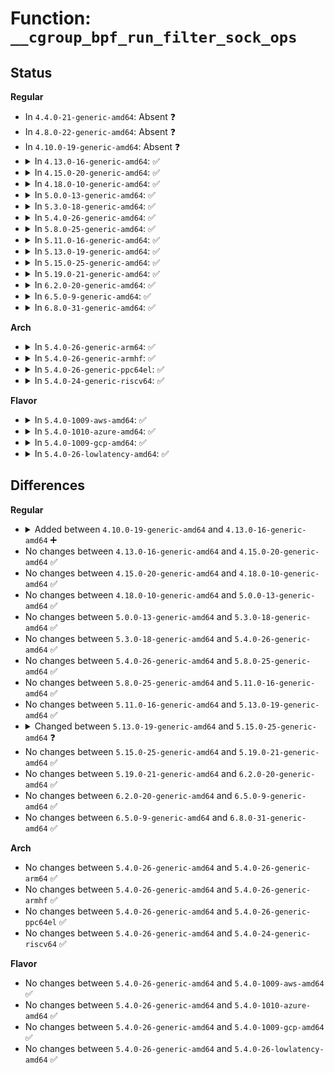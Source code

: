 # Function: <code>__cgroup_bpf_run_filter_sock_ops</code>

## Status
<b>Regular</b>
<ul>
<li>
In <code>4.4.0-21-generic-amd64</code>: Absent ❓
</li>
<li>
In <code>4.8.0-22-generic-amd64</code>: Absent ❓
</li>
<li>
In <code>4.10.0-19-generic-amd64</code>: Absent ❓
</li>
<li>
<details>
<summary>In <code>4.13.0-16-generic-amd64</code>: ✅</summary>

```c
int __cgroup_bpf_run_filter_sock_ops(struct sock * sk, struct bpf_sock_ops_kern * sock_ops, enum bpf_attach_type type)
```

```json
{
  "name": "__cgroup_bpf_run_filter_sock_ops",
  "collision_type": "Unique Global",
  "inline_type": "No",
  "funcs": [
    {
      "addr": 18446744071580545536,
      "name": "__cgroup_bpf_run_filter_sock_ops",
      "external": true,
      "loc": "kernel/bpf/cgroup.c:256",
      "file": "kernel/bpf/cgroup.c",
      "inline": "seen, unknown",
      "caller_inline": [],
      "caller_func": [
        "net/ipv4/tcp_input.c:tcp_conn_request",
        "net/ipv4/tcp_input.c:tcp_conn_request",
        "net/ipv4/tcp_input.c:tcp_rcv_state_process",
        "net/ipv4/tcp_input.c:tcp_finish_connect",
        "net/ipv4/tcp_output.c:tcp_connect",
        "net/ipv4/tcp_output.c:tcp_connect",
        "net/ipv4/tcp_output.c:tcp_connect",
        "net/ipv4/tcp_output.c:tcp_connect",
        "net/ipv4/tcp_output.c:tcp_send_synack",
        "net/ipv4/tcp_minisocks.c:tcp_openreq_init_rwin",
        "net/ipv4/tcp_fastopen.c:tcp_try_fastopen"
      ]
    }
  ],
  "symbols": [
    {
      "addr": 18446744071580545536,
      "name": "__cgroup_bpf_run_filter_sock_ops",
      "section": ".text",
      "bind": "STB_GLOBAL",
      "size": 79
    }
  ]
}
```
</details>
</li>
<li>
<details>
<summary>In <code>4.15.0-20-generic-amd64</code>: ✅</summary>

```c
int __cgroup_bpf_run_filter_sock_ops(struct sock * sk, struct bpf_sock_ops_kern * sock_ops, enum bpf_attach_type type)
```

```json
{
  "name": "__cgroup_bpf_run_filter_sock_ops",
  "collision_type": "Unique Global",
  "inline_type": "No",
  "funcs": [
    {
      "addr": 18446744071580623344,
      "name": "__cgroup_bpf_run_filter_sock_ops",
      "external": true,
      "loc": "kernel/bpf/cgroup.c:513",
      "file": "kernel/bpf/cgroup.c",
      "inline": "seen, unknown",
      "caller_inline": [],
      "caller_func": [
        "net/ipv4/tcp.c:tcp_init_transfer",
        "net/ipv4/tcp_input.c:tcp_conn_request",
        "net/ipv4/tcp_input.c:tcp_conn_request",
        "net/ipv4/tcp_output.c:tcp_connect",
        "net/ipv4/tcp_output.c:tcp_connect",
        "net/ipv4/tcp_output.c:tcp_connect",
        "net/ipv4/tcp_output.c:tcp_connect",
        "net/ipv4/tcp_output.c:tcp_send_synack",
        "net/ipv4/tcp_minisocks.c:tcp_openreq_init_rwin"
      ]
    }
  ],
  "symbols": [
    {
      "addr": 18446744071580623344,
      "name": "__cgroup_bpf_run_filter_sock_ops",
      "section": ".text",
      "bind": "STB_GLOBAL",
      "size": 130
    }
  ]
}
```
</details>
</li>
<li>
<details>
<summary>In <code>4.18.0-10-generic-amd64</code>: ✅</summary>

```c
int __cgroup_bpf_run_filter_sock_ops(struct sock * sk, struct bpf_sock_ops_kern * sock_ops, enum bpf_attach_type type)
```

```json
{
  "name": "__cgroup_bpf_run_filter_sock_ops",
  "collision_type": "Unique Global",
  "inline_type": "No",
  "funcs": [
    {
      "addr": 18446744071580751744,
      "name": "__cgroup_bpf_run_filter_sock_ops",
      "external": true,
      "loc": "kernel/bpf/cgroup.c:611",
      "file": "kernel/bpf/cgroup.c",
      "inline": "seen, unknown",
      "caller_inline": [],
      "caller_func": [
        "net/ipv4/tcp.c:tcp_set_state",
        "net/ipv4/tcp.c:tcp_init_transfer",
        "net/ipv4/tcp_input.c:tcp_conn_request",
        "net/ipv4/tcp_input.c:tcp_conn_request",
        "net/ipv4/tcp_output.c:tcp_connect",
        "net/ipv4/tcp_output.c:tcp_connect",
        "net/ipv4/tcp_output.c:tcp_connect",
        "net/ipv4/tcp_output.c:tcp_connect",
        "net/ipv4/tcp_output.c:tcp_send_synack",
        "net/ipv4/tcp_output.c:__tcp_retransmit_skb",
        "net/ipv4/tcp_timer.c:tcp_retransmit_timer",
        "net/ipv4/tcp_minisocks.c:tcp_openreq_init_rwin"
      ]
    }
  ],
  "symbols": [
    {
      "addr": 18446744071580751744,
      "name": "__cgroup_bpf_run_filter_sock_ops",
      "section": ".text",
      "bind": "STB_GLOBAL",
      "size": 130
    }
  ]
}
```
</details>
</li>
<li>
<details>
<summary>In <code>5.0.0-13-generic-amd64</code>: ✅</summary>

```c
int __cgroup_bpf_run_filter_sock_ops(struct sock * sk, struct bpf_sock_ops_kern * sock_ops, enum bpf_attach_type type)
```

```json
{
  "name": "__cgroup_bpf_run_filter_sock_ops",
  "collision_type": "Unique Global",
  "inline_type": "No",
  "funcs": [
    {
      "addr": 18446744071580816160,
      "name": "__cgroup_bpf_run_filter_sock_ops",
      "external": true,
      "loc": "kernel/bpf/cgroup.c:668",
      "file": "kernel/bpf/cgroup.c",
      "inline": "seen, unknown",
      "caller_inline": [],
      "caller_func": [
        "net/ipv4/tcp.c:tcp_set_state",
        "net/ipv4/tcp.c:tcp_init_transfer",
        "net/ipv4/tcp_input.c:tcp_conn_request",
        "net/ipv4/tcp_input.c:tcp_conn_request",
        "net/ipv4/tcp_output.c:tcp_connect",
        "net/ipv4/tcp_output.c:tcp_connect",
        "net/ipv4/tcp_output.c:tcp_connect",
        "net/ipv4/tcp_output.c:tcp_connect",
        "net/ipv4/tcp_output.c:tcp_send_synack",
        "net/ipv4/tcp_output.c:__tcp_retransmit_skb",
        "net/ipv4/tcp_timer.c:tcp_retransmit_timer",
        "net/ipv4/tcp_minisocks.c:tcp_openreq_init_rwin",
        "net/ipv4/af_inet.c:inet_listen"
      ]
    }
  ],
  "symbols": [
    {
      "addr": 18446744071580816160,
      "name": "__cgroup_bpf_run_filter_sock_ops",
      "section": ".text",
      "bind": "STB_GLOBAL",
      "size": 164
    }
  ]
}
```
</details>
</li>
<li>
<details>
<summary>In <code>5.3.0-18-generic-amd64</code>: ✅</summary>

```c
int __cgroup_bpf_run_filter_sock_ops(struct sock * sk, struct bpf_sock_ops_kern * sock_ops, enum bpf_attach_type type)
```

```json
{
  "name": "__cgroup_bpf_run_filter_sock_ops",
  "collision_type": "Unique Global",
  "inline_type": "No",
  "funcs": [
    {
      "addr": 18446744071580906896,
      "name": "__cgroup_bpf_run_filter_sock_ops",
      "external": true,
      "loc": "kernel/bpf/cgroup.c:741",
      "file": "kernel/bpf/cgroup.c",
      "inline": "seen, unknown",
      "caller_inline": [],
      "caller_func": [
        "net/ipv4/tcp.c:tcp_set_state",
        "net/ipv4/tcp_input.c:tcp_conn_request",
        "net/ipv4/tcp_input.c:tcp_conn_request",
        "net/ipv4/tcp_input.c:tcp_init_transfer",
        "net/ipv4/tcp_output.c:tcp_connect",
        "net/ipv4/tcp_output.c:tcp_connect",
        "net/ipv4/tcp_output.c:tcp_connect_init",
        "net/ipv4/tcp_output.c:tcp_connect_init",
        "net/ipv4/tcp_output.c:tcp_send_synack",
        "net/ipv4/tcp_output.c:__tcp_retransmit_skb",
        "net/ipv4/tcp_timer.c:tcp_retransmit_timer",
        "net/ipv4/tcp_minisocks.c:tcp_openreq_init_rwin",
        "net/ipv4/af_inet.c:inet_listen"
      ]
    }
  ],
  "symbols": [
    {
      "addr": 18446744071580906896,
      "name": "__cgroup_bpf_run_filter_sock_ops",
      "section": ".text",
      "bind": "STB_GLOBAL",
      "size": 252
    }
  ]
}
```
</details>
</li>
<li>
<details>
<summary>In <code>5.4.0-26-generic-amd64</code>: ✅</summary>

```c
int __cgroup_bpf_run_filter_sock_ops(struct sock * sk, struct bpf_sock_ops_kern * sock_ops, enum bpf_attach_type type)
```

```json
{
  "name": "__cgroup_bpf_run_filter_sock_ops",
  "collision_type": "Unique Global",
  "inline_type": "No",
  "funcs": [
    {
      "addr": 18446744071580960048,
      "name": "__cgroup_bpf_run_filter_sock_ops",
      "external": true,
      "loc": "kernel/bpf/cgroup.c:751",
      "file": "kernel/bpf/cgroup.c",
      "inline": "seen, unknown",
      "caller_inline": [],
      "caller_func": [
        "net/ipv4/tcp.c:tcp_set_state",
        "net/ipv4/tcp_input.c:tcp_conn_request",
        "net/ipv4/tcp_input.c:tcp_conn_request",
        "net/ipv4/tcp_input.c:tcp_init_transfer",
        "net/ipv4/tcp_output.c:tcp_connect",
        "net/ipv4/tcp_output.c:tcp_connect",
        "net/ipv4/tcp_output.c:tcp_connect_init",
        "net/ipv4/tcp_output.c:tcp_connect_init",
        "net/ipv4/tcp_output.c:tcp_send_synack",
        "net/ipv4/tcp_output.c:__tcp_retransmit_skb",
        "net/ipv4/tcp_timer.c:tcp_retransmit_timer",
        "net/ipv4/tcp_minisocks.c:tcp_openreq_init_rwin",
        "net/ipv4/af_inet.c:inet_listen"
      ]
    }
  ],
  "symbols": [
    {
      "addr": 18446744071580960048,
      "name": "__cgroup_bpf_run_filter_sock_ops",
      "section": ".text",
      "bind": "STB_GLOBAL",
      "size": 252
    }
  ]
}
```
</details>
</li>
<li>
<details>
<summary>In <code>5.8.0-25-generic-amd64</code>: ✅</summary>

```c
int __cgroup_bpf_run_filter_sock_ops(struct sock * sk, struct bpf_sock_ops_kern * sock_ops, enum bpf_attach_type type)
```

```json
{
  "name": "__cgroup_bpf_run_filter_sock_ops",
  "collision_type": "Unique Global",
  "inline_type": "No",
  "funcs": [
    {
      "addr": 18446744071581123168,
      "name": "__cgroup_bpf_run_filter_sock_ops",
      "external": true,
      "loc": "kernel/bpf/cgroup.c:1088",
      "file": "kernel/bpf/cgroup.c",
      "inline": "seen, unknown",
      "caller_inline": [],
      "caller_func": [
        "net/ipv4/tcp.c:tcp_set_state",
        "net/ipv4/tcp_input.c:tcp_conn_request",
        "net/ipv4/tcp_input.c:tcp_ecn_create_request",
        "net/ipv4/tcp_input.c:tcp_init_transfer",
        "net/ipv4/tcp_input.c:tcp_rtt_estimator",
        "net/ipv4/tcp_output.c:tcp_connect",
        "net/ipv4/tcp_output.c:tcp_connect_init",
        "net/ipv4/tcp_output.c:tcp_connect_init",
        "net/ipv4/tcp_output.c:tcp_send_synack",
        "net/ipv4/tcp_output.c:__tcp_retransmit_skb",
        "net/ipv4/tcp_output.c:tcp_ecn_send_syn",
        "net/ipv4/tcp_timer.c:tcp_write_timeout",
        "net/ipv4/tcp_minisocks.c:tcp_openreq_init_rwin",
        "net/ipv4/af_inet.c:inet_listen"
      ]
    }
  ],
  "symbols": [
    {
      "addr": 18446744071581123168,
      "name": "__cgroup_bpf_run_filter_sock_ops",
      "section": ".text",
      "bind": "STB_GLOBAL",
      "size": 255
    }
  ]
}
```
</details>
</li>
<li>
<details>
<summary>In <code>5.11.0-16-generic-amd64</code>: ✅</summary>

```c
int __cgroup_bpf_run_filter_sock_ops(struct sock * sk, struct bpf_sock_ops_kern * sock_ops, enum bpf_attach_type type)
```

```json
{
  "name": "__cgroup_bpf_run_filter_sock_ops",
  "collision_type": "Unique Global",
  "inline_type": "No",
  "funcs": [
    {
      "addr": 18446744071581156960,
      "name": "__cgroup_bpf_run_filter_sock_ops",
      "external": true,
      "loc": "kernel/bpf/cgroup.c:1112",
      "file": "kernel/bpf/cgroup.c",
      "inline": "seen, unknown",
      "caller_inline": [],
      "caller_func": [
        "net/ipv4/tcp.c:tcp_set_state",
        "net/ipv4/tcp_input.c:tcp_conn_request",
        "net/ipv4/tcp_input.c:tcp_ecn_create_request",
        "net/ipv4/tcp_input.c:tcp_init_transfer",
        "net/ipv4/tcp_input.c:tcp_validate_incoming",
        "net/ipv4/tcp_input.c:tcp_rtt_estimator",
        "net/ipv4/tcp_output.c:tcp_connect",
        "net/ipv4/tcp_output.c:tcp_connect_init",
        "net/ipv4/tcp_output.c:tcp_connect_init",
        "net/ipv4/tcp_output.c:tcp_send_synack",
        "net/ipv4/tcp_output.c:__tcp_retransmit_skb",
        "net/ipv4/tcp_output.c:bpf_skops_hdr_opt_len",
        "net/ipv4/tcp_output.c:tcp_ecn_send_syn",
        "net/ipv4/tcp_timer.c:tcp_write_timeout",
        "net/ipv4/tcp_ipv4.c:tcp_v4_send_synack",
        "net/ipv4/tcp_minisocks.c:tcp_openreq_init_rwin",
        "net/ipv4/af_inet.c:inet_listen",
        "net/ipv6/tcp_ipv6.c:tcp_v6_send_synack"
      ]
    }
  ],
  "symbols": [
    {
      "addr": 18446744071581156960,
      "name": "__cgroup_bpf_run_filter_sock_ops",
      "section": ".text",
      "bind": "STB_GLOBAL",
      "size": 262
    }
  ]
}
```
</details>
</li>
<li>
<details>
<summary>In <code>5.13.0-19-generic-amd64</code>: ✅</summary>

```c
int __cgroup_bpf_run_filter_sock_ops(struct sock * sk, struct bpf_sock_ops_kern * sock_ops, enum bpf_attach_type type)
```

```json
{
  "name": "__cgroup_bpf_run_filter_sock_ops",
  "collision_type": "Unique Global",
  "inline_type": "No",
  "funcs": [
    {
      "addr": 18446744071581176016,
      "name": "__cgroup_bpf_run_filter_sock_ops",
      "external": true,
      "loc": "kernel/bpf/cgroup.c:1116",
      "file": "kernel/bpf/cgroup.c",
      "inline": "seen, unknown",
      "caller_inline": [],
      "caller_func": [
        "net/ipv4/tcp.c:tcp_set_state",
        "net/ipv4/tcp_input.c:tcp_conn_request",
        "net/ipv4/tcp_input.c:tcp_conn_request",
        "net/ipv4/tcp_input.c:tcp_init_transfer",
        "net/ipv4/tcp_input.c:tcp_validate_incoming",
        "net/ipv4/tcp_input.c:tcp_rtt_estimator",
        "net/ipv4/tcp_output.c:tcp_connect",
        "net/ipv4/tcp_output.c:tcp_connect",
        "net/ipv4/tcp_output.c:tcp_connect_init",
        "net/ipv4/tcp_output.c:tcp_connect_init",
        "net/ipv4/tcp_output.c:tcp_send_synack",
        "net/ipv4/tcp_output.c:__tcp_retransmit_skb",
        "net/ipv4/tcp_output.c:bpf_skops_hdr_opt_len",
        "net/ipv4/tcp_timer.c:tcp_write_timeout",
        "net/ipv4/tcp_ipv4.c:tcp_v4_send_synack",
        "net/ipv4/tcp_minisocks.c:tcp_openreq_init_rwin",
        "net/ipv4/af_inet.c:inet_listen",
        "net/ipv6/tcp_ipv6.c:tcp_v6_send_synack"
      ]
    }
  ],
  "symbols": [
    {
      "addr": 18446744071581176016,
      "name": "__cgroup_bpf_run_filter_sock_ops",
      "section": ".text",
      "bind": "STB_GLOBAL",
      "size": 410
    }
  ]
}
```
</details>
</li>
<li>
<details>
<summary>In <code>5.15.0-25-generic-amd64</code>: ✅</summary>

```c
int __cgroup_bpf_run_filter_sock_ops(struct sock * sk, struct bpf_sock_ops_kern * sock_ops, enum cgroup_bpf_attach_type atype)
```

```json
{
  "name": "__cgroup_bpf_run_filter_sock_ops",
  "collision_type": "Unique Global",
  "inline_type": "No",
  "funcs": [
    {
      "addr": 18446744071581413888,
      "name": "__cgroup_bpf_run_filter_sock_ops",
      "external": true,
      "loc": "kernel/bpf/cgroup.c:1146",
      "file": "kernel/bpf/cgroup.c",
      "inline": "seen, unknown",
      "caller_inline": [],
      "caller_func": [
        "net/ipv4/tcp.c:tcp_set_state",
        "net/ipv4/tcp_input.c:tcp_conn_request",
        "net/ipv4/tcp_input.c:tcp_conn_request",
        "net/ipv4/tcp_input.c:tcp_init_transfer",
        "net/ipv4/tcp_input.c:tcp_validate_incoming",
        "net/ipv4/tcp_input.c:tcp_rtt_estimator",
        "net/ipv4/tcp_output.c:tcp_connect",
        "net/ipv4/tcp_output.c:tcp_connect",
        "net/ipv4/tcp_output.c:tcp_connect_init",
        "net/ipv4/tcp_output.c:tcp_connect_init",
        "net/ipv4/tcp_output.c:tcp_send_synack",
        "net/ipv4/tcp_output.c:__tcp_retransmit_skb",
        "net/ipv4/tcp_output.c:bpf_skops_hdr_opt_len",
        "net/ipv4/tcp_timer.c:tcp_write_timeout",
        "net/ipv4/tcp_ipv4.c:tcp_v4_send_synack",
        "net/ipv4/tcp_minisocks.c:tcp_openreq_init_rwin",
        "net/ipv4/af_inet.c:inet_listen",
        "net/ipv6/tcp_ipv6.c:tcp_v6_send_synack"
      ]
    }
  ],
  "symbols": [
    {
      "addr": 18446744071581413888,
      "name": "__cgroup_bpf_run_filter_sock_ops",
      "section": ".text",
      "bind": "STB_GLOBAL",
      "size": 340
    }
  ]
}
```
</details>
</li>
<li>
<details>
<summary>In <code>5.19.0-21-generic-amd64</code>: ✅</summary>

```c
int __cgroup_bpf_run_filter_sock_ops(struct sock * sk, struct bpf_sock_ops_kern * sock_ops, enum cgroup_bpf_attach_type atype)
```

```json
{
  "name": "__cgroup_bpf_run_filter_sock_ops",
  "collision_type": "Unique Global",
  "inline_type": "No",
  "funcs": [
    {
      "addr": 18446744071581740192,
      "name": "__cgroup_bpf_run_filter_sock_ops",
      "external": true,
      "loc": "kernel/bpf/cgroup.c:1295",
      "file": "kernel/bpf/cgroup.c",
      "inline": "seen, unknown",
      "caller_inline": [],
      "caller_func": [
        "net/ipv4/tcp.c:tcp_set_state",
        "net/ipv4/tcp_input.c:tcp_conn_request",
        "net/ipv4/tcp_input.c:tcp_conn_request",
        "net/ipv4/tcp_input.c:tcp_init_transfer",
        "net/ipv4/tcp_input.c:tcp_validate_incoming",
        "net/ipv4/tcp_input.c:tcp_rtt_estimator",
        "net/ipv4/tcp_input.c:tcp_rtt_estimator",
        "net/ipv4/tcp_output.c:tcp_connect",
        "net/ipv4/tcp_output.c:tcp_connect",
        "net/ipv4/tcp_output.c:tcp_connect_init",
        "net/ipv4/tcp_output.c:tcp_connect_init",
        "net/ipv4/tcp_output.c:tcp_send_synack",
        "net/ipv4/tcp_output.c:__tcp_retransmit_skb",
        "net/ipv4/tcp_output.c:bpf_skops_hdr_opt_len",
        "net/ipv4/tcp_timer.c:tcp_write_timeout",
        "net/ipv4/tcp_ipv4.c:tcp_v4_send_synack",
        "net/ipv4/tcp_minisocks.c:tcp_openreq_init_rwin",
        "net/ipv4/af_inet.c:inet_listen",
        "net/ipv6/tcp_ipv6.c:tcp_v6_send_synack"
      ]
    }
  ],
  "symbols": [
    {
      "addr": 18446744071581740192,
      "name": "__cgroup_bpf_run_filter_sock_ops",
      "section": ".text",
      "bind": "STB_GLOBAL",
      "size": 359
    }
  ]
}
```
</details>
</li>
<li>
<details>
<summary>In <code>6.2.0-20-generic-amd64</code>: ✅</summary>

```c
int __cgroup_bpf_run_filter_sock_ops(struct sock * sk, struct bpf_sock_ops_kern * sock_ops, enum cgroup_bpf_attach_type atype)
```

```json
{
  "name": "__cgroup_bpf_run_filter_sock_ops",
  "collision_type": "Unique Global",
  "inline_type": "No",
  "funcs": [
    {
      "addr": 18446744071582151376,
      "name": "__cgroup_bpf_run_filter_sock_ops",
      "external": true,
      "loc": "kernel/bpf/cgroup.c:1509",
      "file": "kernel/bpf/cgroup.c",
      "inline": "seen, unknown",
      "caller_inline": [],
      "caller_func": [
        "net/ipv4/tcp_input.c:tcp_conn_request",
        "net/ipv4/tcp_input.c:tcp_conn_request",
        "net/ipv4/tcp_input.c:tcp_init_transfer",
        "net/ipv4/tcp_input.c:tcp_validate_incoming",
        "net/ipv4/tcp_input.c:tcp_rtt_estimator",
        "net/ipv4/tcp_input.c:tcp_rtt_estimator",
        "net/ipv4/tcp_output.c:tcp_connect",
        "net/ipv4/tcp_output.c:tcp_connect",
        "net/ipv4/tcp_output.c:tcp_connect_init",
        "net/ipv4/tcp_output.c:tcp_connect_init",
        "net/ipv4/tcp_output.c:tcp_send_synack",
        "net/ipv4/tcp_output.c:__tcp_retransmit_skb",
        "net/ipv4/tcp_output.c:bpf_skops_hdr_opt_len",
        "net/ipv4/tcp_timer.c:tcp_write_timeout",
        "net/ipv4/tcp_ipv4.c:tcp_v4_send_synack",
        "net/ipv4/tcp_minisocks.c:tcp_openreq_init_rwin",
        "net/ipv4/tcp_fastopen.c:tcp_fastopen_create_child",
        "net/ipv4/af_inet.c:inet_listen",
        "net/ipv6/tcp_ipv6.c:tcp_v6_send_synack"
      ]
    }
  ],
  "symbols": [
    {
      "addr": 18446744071582151376,
      "name": "__cgroup_bpf_run_filter_sock_ops",
      "section": ".text",
      "bind": "STB_GLOBAL",
      "size": 359
    }
  ]
}
```
</details>
</li>
<li>
<details>
<summary>In <code>6.5.0-9-generic-amd64</code>: ✅</summary>

```c
int __cgroup_bpf_run_filter_sock_ops(struct sock * sk, struct bpf_sock_ops_kern * sock_ops, enum cgroup_bpf_attach_type atype)
```

```json
{
  "name": "__cgroup_bpf_run_filter_sock_ops",
  "collision_type": "Unique Global",
  "inline_type": "No",
  "funcs": [
    {
      "addr": 18446744071582349200,
      "name": "__cgroup_bpf_run_filter_sock_ops",
      "external": true,
      "loc": "kernel/bpf/cgroup.c:1509",
      "file": "kernel/bpf/cgroup.c",
      "inline": "seen, unknown",
      "caller_inline": [],
      "caller_func": [
        "net/ipv4/tcp_input.c:tcp_conn_request",
        "net/ipv4/tcp_input.c:tcp_conn_request",
        "net/ipv4/tcp_input.c:tcp_init_transfer",
        "net/ipv4/tcp_input.c:tcp_validate_incoming",
        "net/ipv4/tcp_input.c:tcp_rtt_estimator",
        "net/ipv4/tcp_output.c:tcp_connect",
        "net/ipv4/tcp_output.c:tcp_connect",
        "net/ipv4/tcp_output.c:tcp_connect_init",
        "net/ipv4/tcp_output.c:tcp_connect_init",
        "net/ipv4/tcp_output.c:tcp_send_synack",
        "net/ipv4/tcp_output.c:__tcp_retransmit_skb",
        "net/ipv4/tcp_output.c:bpf_skops_hdr_opt_len",
        "net/ipv4/tcp_timer.c:tcp_write_timeout",
        "net/ipv4/tcp_ipv4.c:tcp_v4_send_synack",
        "net/ipv4/tcp_minisocks.c:tcp_openreq_init_rwin",
        "net/ipv4/tcp_fastopen.c:tcp_fastopen_create_child",
        "net/ipv4/af_inet.c:inet_listen",
        "net/ipv6/tcp_ipv6.c:tcp_v6_send_synack"
      ]
    }
  ],
  "symbols": [
    {
      "addr": 18446744071582349200,
      "name": "__cgroup_bpf_run_filter_sock_ops",
      "section": ".text",
      "bind": "STB_GLOBAL",
      "size": 359
    }
  ]
}
```
</details>
</li>
<li>
<details>
<summary>In <code>6.8.0-31-generic-amd64</code>: ✅</summary>

```c
int __cgroup_bpf_run_filter_sock_ops(struct sock * sk, struct bpf_sock_ops_kern * sock_ops, enum cgroup_bpf_attach_type atype)
```

```json
{
  "name": "__cgroup_bpf_run_filter_sock_ops",
  "collision_type": "Unique Global",
  "inline_type": "No",
  "funcs": [
    {
      "addr": 18446744071582515520,
      "name": "__cgroup_bpf_run_filter_sock_ops",
      "external": true,
      "loc": "kernel/bpf/cgroup.c:1524",
      "file": "kernel/bpf/cgroup.c",
      "inline": "seen, unknown",
      "caller_inline": [],
      "caller_func": [
        "net/ipv4/tcp_input.c:tcp_conn_request",
        "net/ipv4/tcp_input.c:tcp_conn_request",
        "net/ipv4/tcp_input.c:tcp_init_transfer",
        "net/ipv4/tcp_input.c:tcp_validate_incoming",
        "net/ipv4/tcp_input.c:tcp_rtt_estimator",
        "net/ipv4/tcp_output.c:tcp_connect",
        "net/ipv4/tcp_output.c:tcp_connect",
        "net/ipv4/tcp_output.c:tcp_connect_init",
        "net/ipv4/tcp_output.c:tcp_connect_init",
        "net/ipv4/tcp_output.c:tcp_send_synack",
        "net/ipv4/tcp_output.c:bpf_skops_hdr_opt_len",
        "net/ipv4/tcp_timer.c:tcp_write_timeout",
        "net/ipv4/tcp_ipv4.c:tcp_v4_send_synack",
        "net/ipv4/tcp_minisocks.c:tcp_openreq_init_rwin",
        "net/ipv4/tcp_fastopen.c:tcp_fastopen_create_child",
        "net/ipv4/af_inet.c:__inet_listen_sk",
        "net/ipv6/tcp_ipv6.c:tcp_v6_send_synack"
      ]
    }
  ],
  "symbols": [
    {
      "addr": 18446744071582515520,
      "name": "__cgroup_bpf_run_filter_sock_ops",
      "section": ".text",
      "bind": "STB_GLOBAL",
      "size": 359
    }
  ]
}
```
</details>
</li>
</ul>
<b>Arch</b>
<ul>
<li>
<details>
<summary>In <code>5.4.0-26-generic-arm64</code>: ✅</summary>

```c
int __cgroup_bpf_run_filter_sock_ops(struct sock * sk, struct bpf_sock_ops_kern * sock_ops, enum bpf_attach_type type)
```

```json
{
  "name": "__cgroup_bpf_run_filter_sock_ops",
  "collision_type": "Unique Global",
  "inline_type": "No",
  "funcs": [
    {
      "addr": 18446603336492309048,
      "name": "__cgroup_bpf_run_filter_sock_ops",
      "external": true,
      "loc": "kernel/bpf/cgroup.c:751",
      "file": "kernel/bpf/cgroup.c",
      "inline": "seen, unknown",
      "caller_inline": [],
      "caller_func": [
        "net/ipv4/tcp.c:tcp_set_state",
        "net/ipv4/tcp_input.c:tcp_conn_request",
        "net/ipv4/tcp_input.c:tcp_conn_request",
        "net/ipv4/tcp_input.c:tcp_init_transfer",
        "net/ipv4/tcp_output.c:tcp_connect",
        "net/ipv4/tcp_output.c:tcp_connect",
        "net/ipv4/tcp_output.c:tcp_connect_init",
        "net/ipv4/tcp_output.c:tcp_connect_init",
        "net/ipv4/tcp_output.c:tcp_send_synack",
        "net/ipv4/tcp_output.c:__tcp_retransmit_skb",
        "net/ipv4/tcp_timer.c:tcp_retransmit_timer",
        "net/ipv4/tcp_minisocks.c:tcp_openreq_init_rwin",
        "net/ipv4/af_inet.c:inet_listen"
      ]
    }
  ],
  "symbols": [
    {
      "addr": 18446603336492309048,
      "name": "__cgroup_bpf_run_filter_sock_ops",
      "section": ".text",
      "bind": "STB_GLOBAL",
      "size": 340
    }
  ]
}
```
</details>
</li>
<li>
<details>
<summary>In <code>5.4.0-26-generic-armhf</code>: ✅</summary>

```c
int __cgroup_bpf_run_filter_sock_ops(struct sock * sk, struct bpf_sock_ops_kern * sock_ops, enum bpf_attach_type type)
```

```json
{
  "name": "__cgroup_bpf_run_filter_sock_ops",
  "collision_type": "Unique Global",
  "inline_type": "No",
  "funcs": [
    {
      "addr": 3226191072,
      "name": "__cgroup_bpf_run_filter_sock_ops",
      "external": true,
      "loc": "kernel/bpf/cgroup.c:751",
      "file": "kernel/bpf/cgroup.c",
      "inline": "seen, unknown",
      "caller_inline": [],
      "caller_func": [
        "net/ipv4/tcp.c:tcp_set_state",
        "net/ipv4/tcp_input.c:tcp_conn_request",
        "net/ipv4/tcp_input.c:tcp_conn_request",
        "net/ipv4/tcp_input.c:tcp_init_transfer",
        "net/ipv4/tcp_input.c:tcp_ack_update_rtt",
        "net/ipv4/tcp_input.c:tcp_ack_update_rtt",
        "net/ipv4/tcp_output.c:tcp_connect",
        "net/ipv4/tcp_output.c:tcp_connect",
        "net/ipv4/tcp_output.c:tcp_connect_init",
        "net/ipv4/tcp_output.c:tcp_connect_init",
        "net/ipv4/tcp_output.c:tcp_send_synack",
        "net/ipv4/tcp_output.c:__tcp_retransmit_skb",
        "net/ipv4/tcp_timer.c:tcp_retransmit_timer",
        "net/ipv4/tcp_minisocks.c:tcp_openreq_init_rwin",
        "net/ipv4/af_inet.c:inet_listen"
      ]
    }
  ],
  "symbols": [
    {
      "addr": 3226191072,
      "name": "__cgroup_bpf_run_filter_sock_ops",
      "section": ".text",
      "bind": "STB_GLOBAL",
      "size": 452
    }
  ]
}
```
</details>
</li>
<li>
<details>
<summary>In <code>5.4.0-26-generic-ppc64el</code>: ✅</summary>

```c
int __cgroup_bpf_run_filter_sock_ops(struct sock * sk, struct bpf_sock_ops_kern * sock_ops, enum bpf_attach_type type)
```

```json
{
  "name": "__cgroup_bpf_run_filter_sock_ops",
  "collision_type": "Unique Global",
  "inline_type": "No",
  "funcs": [
    {
      "addr": 13835058055285548016,
      "name": "__cgroup_bpf_run_filter_sock_ops",
      "external": true,
      "loc": "kernel/bpf/cgroup.c:751",
      "file": "kernel/bpf/cgroup.c",
      "inline": "seen, unknown",
      "caller_inline": [],
      "caller_func": [
        "net/ipv4/tcp.c:tcp_set_state",
        "net/ipv4/tcp_input.c:tcp_conn_request",
        "net/ipv4/tcp_input.c:tcp_conn_request",
        "net/ipv4/tcp_input.c:tcp_init_transfer",
        "net/ipv4/tcp_output.c:tcp_connect",
        "net/ipv4/tcp_output.c:tcp_connect",
        "net/ipv4/tcp_output.c:tcp_connect_init",
        "net/ipv4/tcp_output.c:tcp_connect_init",
        "net/ipv4/tcp_output.c:tcp_send_synack",
        "net/ipv4/tcp_output.c:__tcp_retransmit_skb",
        "net/ipv4/tcp_timer.c:tcp_retransmit_timer",
        "net/ipv4/tcp_minisocks.c:tcp_openreq_init_rwin",
        "net/ipv4/af_inet.c:inet_listen"
      ]
    }
  ],
  "symbols": [
    {
      "addr": 13835058055285548016,
      "name": "__cgroup_bpf_run_filter_sock_ops",
      "section": ".text",
      "bind": "STB_GLOBAL",
      "size": 480
    }
  ]
}
```
</details>
</li>
<li>
<details>
<summary>In <code>5.4.0-24-generic-riscv64</code>: ✅</summary>

```c
int __cgroup_bpf_run_filter_sock_ops(struct sock * sk, struct bpf_sock_ops_kern * sock_ops, enum bpf_attach_type type)
```

```json
{
  "name": "__cgroup_bpf_run_filter_sock_ops",
  "collision_type": "Unique Global",
  "inline_type": "No",
  "funcs": [
    {
      "addr": 18446743936272435378,
      "name": "__cgroup_bpf_run_filter_sock_ops",
      "external": true,
      "loc": "kernel/bpf/cgroup.c:751",
      "file": "kernel/bpf/cgroup.c",
      "inline": "seen, unknown",
      "caller_inline": [],
      "caller_func": [
        "net/ipv4/tcp.c:tcp_set_state",
        "net/ipv4/tcp_input.c:tcp_conn_request",
        "net/ipv4/tcp_input.c:tcp_conn_request",
        "net/ipv4/tcp_input.c:tcp_init_transfer",
        "net/ipv4/tcp_output.c:tcp_connect",
        "net/ipv4/tcp_output.c:tcp_connect",
        "net/ipv4/tcp_output.c:tcp_connect_init",
        "net/ipv4/tcp_output.c:tcp_connect_init",
        "net/ipv4/tcp_output.c:tcp_send_synack",
        "net/ipv4/tcp_output.c:__tcp_retransmit_skb",
        "net/ipv4/tcp_timer.c:tcp_retransmit_timer",
        "net/ipv4/tcp_minisocks.c:tcp_openreq_init_rwin",
        "net/ipv4/af_inet.c:inet_listen"
      ]
    }
  ],
  "symbols": [
    {
      "addr": 18446743936272435378,
      "name": "__cgroup_bpf_run_filter_sock_ops",
      "section": ".text",
      "bind": "STB_GLOBAL",
      "size": 342
    }
  ]
}
```
</details>
</li>
</ul>
<b>Flavor</b>
<ul>
<li>
<details>
<summary>In <code>5.4.0-1009-aws-amd64</code>: ✅</summary>

```c
int __cgroup_bpf_run_filter_sock_ops(struct sock * sk, struct bpf_sock_ops_kern * sock_ops, enum bpf_attach_type type)
```

```json
{
  "name": "__cgroup_bpf_run_filter_sock_ops",
  "collision_type": "Unique Global",
  "inline_type": "No",
  "funcs": [
    {
      "addr": 18446744071580928848,
      "name": "__cgroup_bpf_run_filter_sock_ops",
      "external": true,
      "loc": "kernel/bpf/cgroup.c:751",
      "file": "kernel/bpf/cgroup.c",
      "inline": "seen, unknown",
      "caller_inline": [],
      "caller_func": [
        "net/ipv4/tcp.c:tcp_set_state",
        "net/ipv4/tcp_input.c:tcp_conn_request",
        "net/ipv4/tcp_input.c:tcp_conn_request",
        "net/ipv4/tcp_input.c:tcp_init_transfer",
        "net/ipv4/tcp_output.c:tcp_connect",
        "net/ipv4/tcp_output.c:tcp_connect",
        "net/ipv4/tcp_output.c:tcp_connect_init",
        "net/ipv4/tcp_output.c:tcp_connect_init",
        "net/ipv4/tcp_output.c:tcp_send_synack",
        "net/ipv4/tcp_output.c:__tcp_retransmit_skb",
        "net/ipv4/tcp_timer.c:tcp_retransmit_timer",
        "net/ipv4/tcp_minisocks.c:tcp_openreq_init_rwin",
        "net/ipv4/af_inet.c:inet_listen"
      ]
    }
  ],
  "symbols": [
    {
      "addr": 18446744071580928848,
      "name": "__cgroup_bpf_run_filter_sock_ops",
      "section": ".text",
      "bind": "STB_GLOBAL",
      "size": 252
    }
  ]
}
```
</details>
</li>
<li>
<details>
<summary>In <code>5.4.0-1010-azure-amd64</code>: ✅</summary>

```c
int __cgroup_bpf_run_filter_sock_ops(struct sock * sk, struct bpf_sock_ops_kern * sock_ops, enum bpf_attach_type type)
```

```json
{
  "name": "__cgroup_bpf_run_filter_sock_ops",
  "collision_type": "Unique Global",
  "inline_type": "No",
  "funcs": [
    {
      "addr": 18446744071580874912,
      "name": "__cgroup_bpf_run_filter_sock_ops",
      "external": true,
      "loc": "kernel/bpf/cgroup.c:751",
      "file": "kernel/bpf/cgroup.c",
      "inline": "seen, unknown",
      "caller_inline": [],
      "caller_func": [
        "net/ipv4/tcp.c:tcp_set_state",
        "net/ipv4/tcp_input.c:tcp_conn_request",
        "net/ipv4/tcp_input.c:tcp_conn_request",
        "net/ipv4/tcp_input.c:tcp_init_transfer",
        "net/ipv4/tcp_output.c:tcp_connect",
        "net/ipv4/tcp_output.c:tcp_connect",
        "net/ipv4/tcp_output.c:tcp_connect_init",
        "net/ipv4/tcp_output.c:tcp_connect_init",
        "net/ipv4/tcp_output.c:tcp_send_synack",
        "net/ipv4/tcp_output.c:__tcp_retransmit_skb",
        "net/ipv4/tcp_timer.c:tcp_retransmit_timer",
        "net/ipv4/tcp_minisocks.c:tcp_openreq_init_rwin",
        "net/ipv4/af_inet.c:inet_listen"
      ]
    }
  ],
  "symbols": [
    {
      "addr": 18446744071580874912,
      "name": "__cgroup_bpf_run_filter_sock_ops",
      "section": ".text",
      "bind": "STB_GLOBAL",
      "size": 252
    }
  ]
}
```
</details>
</li>
<li>
<details>
<summary>In <code>5.4.0-1009-gcp-amd64</code>: ✅</summary>

```c
int __cgroup_bpf_run_filter_sock_ops(struct sock * sk, struct bpf_sock_ops_kern * sock_ops, enum bpf_attach_type type)
```

```json
{
  "name": "__cgroup_bpf_run_filter_sock_ops",
  "collision_type": "Unique Global",
  "inline_type": "No",
  "funcs": [
    {
      "addr": 18446744071580920096,
      "name": "__cgroup_bpf_run_filter_sock_ops",
      "external": true,
      "loc": "kernel/bpf/cgroup.c:751",
      "file": "kernel/bpf/cgroup.c",
      "inline": "seen, unknown",
      "caller_inline": [],
      "caller_func": [
        "net/ipv4/tcp.c:tcp_set_state",
        "net/ipv4/tcp_input.c:tcp_conn_request",
        "net/ipv4/tcp_input.c:tcp_conn_request",
        "net/ipv4/tcp_input.c:tcp_init_transfer",
        "net/ipv4/tcp_output.c:tcp_connect",
        "net/ipv4/tcp_output.c:tcp_connect",
        "net/ipv4/tcp_output.c:tcp_connect_init",
        "net/ipv4/tcp_output.c:tcp_connect_init",
        "net/ipv4/tcp_output.c:tcp_send_synack",
        "net/ipv4/tcp_output.c:__tcp_retransmit_skb",
        "net/ipv4/tcp_timer.c:tcp_retransmit_timer",
        "net/ipv4/tcp_minisocks.c:tcp_openreq_init_rwin",
        "net/ipv4/af_inet.c:inet_listen"
      ]
    }
  ],
  "symbols": [
    {
      "addr": 18446744071580920096,
      "name": "__cgroup_bpf_run_filter_sock_ops",
      "section": ".text",
      "bind": "STB_GLOBAL",
      "size": 252
    }
  ]
}
```
</details>
</li>
<li>
<details>
<summary>In <code>5.4.0-26-lowlatency-amd64</code>: ✅</summary>

```c
int __cgroup_bpf_run_filter_sock_ops(struct sock * sk, struct bpf_sock_ops_kern * sock_ops, enum bpf_attach_type type)
```

```json
{
  "name": "__cgroup_bpf_run_filter_sock_ops",
  "collision_type": "Unique Global",
  "inline_type": "No",
  "funcs": [
    {
      "addr": 18446744071580981056,
      "name": "__cgroup_bpf_run_filter_sock_ops",
      "external": true,
      "loc": "kernel/bpf/cgroup.c:751",
      "file": "kernel/bpf/cgroup.c",
      "inline": "seen, unknown",
      "caller_inline": [],
      "caller_func": [
        "net/ipv4/tcp.c:tcp_set_state",
        "net/ipv4/tcp_input.c:tcp_conn_request",
        "net/ipv4/tcp_input.c:tcp_conn_request",
        "net/ipv4/tcp_input.c:tcp_init_transfer",
        "net/ipv4/tcp_output.c:tcp_connect",
        "net/ipv4/tcp_output.c:tcp_connect",
        "net/ipv4/tcp_output.c:tcp_connect_init",
        "net/ipv4/tcp_output.c:tcp_connect_init",
        "net/ipv4/tcp_output.c:tcp_send_synack",
        "net/ipv4/tcp_output.c:__tcp_retransmit_skb",
        "net/ipv4/tcp_timer.c:tcp_retransmit_timer",
        "net/ipv4/tcp_minisocks.c:tcp_openreq_init_rwin",
        "net/ipv4/af_inet.c:inet_listen"
      ]
    }
  ],
  "symbols": [
    {
      "addr": 18446744071580981056,
      "name": "__cgroup_bpf_run_filter_sock_ops",
      "section": ".text",
      "bind": "STB_GLOBAL",
      "size": 276
    }
  ]
}
```
</details>
</li>
</ul>

## Differences
<b>Regular</b>
<ul>
<li>
<details>
<summary>Added between <code>4.10.0-19-generic-amd64</code> and <code>4.13.0-16-generic-amd64</code> ➕</summary>

```c
int __cgroup_bpf_run_filter_sock_ops(struct sock * sk, struct bpf_sock_ops_kern * sock_ops, enum bpf_attach_type type)
```
</details>
</li>
<li>
No changes between <code>4.13.0-16-generic-amd64</code> and <code>4.15.0-20-generic-amd64</code> ✅
</li>
<li>
No changes between <code>4.15.0-20-generic-amd64</code> and <code>4.18.0-10-generic-amd64</code> ✅
</li>
<li>
No changes between <code>4.18.0-10-generic-amd64</code> and <code>5.0.0-13-generic-amd64</code> ✅
</li>
<li>
No changes between <code>5.0.0-13-generic-amd64</code> and <code>5.3.0-18-generic-amd64</code> ✅
</li>
<li>
No changes between <code>5.3.0-18-generic-amd64</code> and <code>5.4.0-26-generic-amd64</code> ✅
</li>
<li>
No changes between <code>5.4.0-26-generic-amd64</code> and <code>5.8.0-25-generic-amd64</code> ✅
</li>
<li>
No changes between <code>5.8.0-25-generic-amd64</code> and <code>5.11.0-16-generic-amd64</code> ✅
</li>
<li>
No changes between <code>5.11.0-16-generic-amd64</code> and <code>5.13.0-19-generic-amd64</code> ✅
</li>
<li>
<details>
<summary>Changed between <code>5.13.0-19-generic-amd64</code> and <code>5.15.0-25-generic-amd64</code> ❓</summary>
<ul>
<li>
<b>Param added. </b>
<code>enum cgroup_bpf_attach_type atype</code>
</li>
<li>
<b>Param removed. </b>
<code>enum bpf_attach_type type</code>
</li>
</ul>
</details>
</li>
<li>
No changes between <code>5.15.0-25-generic-amd64</code> and <code>5.19.0-21-generic-amd64</code> ✅
</li>
<li>
No changes between <code>5.19.0-21-generic-amd64</code> and <code>6.2.0-20-generic-amd64</code> ✅
</li>
<li>
No changes between <code>6.2.0-20-generic-amd64</code> and <code>6.5.0-9-generic-amd64</code> ✅
</li>
<li>
No changes between <code>6.5.0-9-generic-amd64</code> and <code>6.8.0-31-generic-amd64</code> ✅
</li>
</ul>
<b>Arch</b>
<ul>
<li>
No changes between <code>5.4.0-26-generic-amd64</code> and <code>5.4.0-26-generic-arm64</code> ✅
</li>
<li>
No changes between <code>5.4.0-26-generic-amd64</code> and <code>5.4.0-26-generic-armhf</code> ✅
</li>
<li>
No changes between <code>5.4.0-26-generic-amd64</code> and <code>5.4.0-26-generic-ppc64el</code> ✅
</li>
<li>
No changes between <code>5.4.0-26-generic-amd64</code> and <code>5.4.0-24-generic-riscv64</code> ✅
</li>
</ul>
<b>Flavor</b>
<ul>
<li>
No changes between <code>5.4.0-26-generic-amd64</code> and <code>5.4.0-1009-aws-amd64</code> ✅
</li>
<li>
No changes between <code>5.4.0-26-generic-amd64</code> and <code>5.4.0-1010-azure-amd64</code> ✅
</li>
<li>
No changes between <code>5.4.0-26-generic-amd64</code> and <code>5.4.0-1009-gcp-amd64</code> ✅
</li>
<li>
No changes between <code>5.4.0-26-generic-amd64</code> and <code>5.4.0-26-lowlatency-amd64</code> ✅
</li>
</ul>
